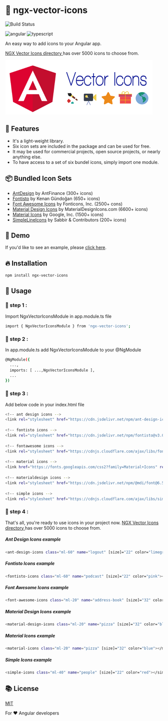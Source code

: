 # 💝 ngx-vector-icons

![Build Status](https://travis-ci.org/joemccann/dillinger.svg?branch=master)

![angular](https://img.shields.io/badge/Angular-DD0031?style=for-the-badge&logo=angular&logoColor=white) ![typescript](https://img.shields.io/badge/TypeScript-007ACC?style=for-the-badge&logo=typescript&logoColor=white)

An easy way to add icons to your Angular app.

[NGX Vector Icons directory ](https://ramsankar27.github.io/ngx-vector-icons/) has over 5000 icons to choose from.

![Ngx vector icons banner image](https://raw.githubusercontent.com/ramsankar27/ngx-vector-icons/main/ngx-vector-icon-banner.png)

## 🎉 Features

- It's a light-weight library.
- Six icon sets are included in the package and can be used for free.
- It may be used for commercial projects, open source projects, or nearly anything else.
- To have access to a set of six bundel icons, simply import one module.

## 📦 Bundled Icon Sets

- [AntDesign](https://ant.design/) by AntFinance (300+ icons)
- [Fontisto](https://github.com/kenangundogan/fontisto) by Kenan Gündoğan (650+ icons)
- [Font Awesome Icons](https://fontawesome.com/) by Fonticons, Inc. (2500+ cons)
- [Material Design Icons](https://materialdesignicons.com/) by MaterialDesignIcons.com (6600+ icons)
- [Material Icons](https://www.google.com/design/icons/) by Google, Inc. (1500+ icons)
- [SimpleLineIcons](https://simplelineicons.github.io/) by Sabbir & Contributors (200+ icons)

## 🚀 Demo

If you'd like to see an example, please [click here](#-step-4-).

## 🔥 Installation

```sh
npm install ngx-vector-icons
```

## 📝 ️Usage

### 🚴 step 1 :

Import NgxVectorIconsModule in app.module.ts file

```sh
import { NgxVectorIconsModule } from 'ngx-vector-icons';
```

### 🚴 step 2 :

In app.module.ts add NgxVectorIconsModule to your @NgModule

```sh
@NgModule({
  ...,
  imports: [ ...,NgxVectorIconsModule ],
  ...
})
```

### 🚴 step 3 :

Add below code in your index.html file

```sh
<!-- ant design icons -->
<link rel="stylesheet" href="https://cdn.jsdelivr.net/npm/ant-design-icons@1.3.3/dist/anticons.min.css">

<!-- fontisto icons -->
<link rel="stylesheet" href="https://cdn.jsdelivr.net/npm/fontisto@v3.0.4/css/fontisto/fontisto.min.css">

<!-- fontawesome icons -->
<link rel="stylesheet" href="https://cdnjs.cloudflare.com/ajax/libs/font-awesome/6.1.1/css/all.css">

<!-- material icons -->
<link href="https://fonts.googleapis.com/css2?family=Material+Icons" rel="stylesheet">

<!-- materialdesign icons -->
<link rel="stylesheet" href="https://cdn.jsdelivr.net/npm/@mdi/font@6.5.95/css/materialdesignicons.min.css">

<!-- simple icons -->
<link rel="stylesheet" href="https://cdnjs.cloudflare.com/ajax/libs/simple-line-icons/2.5.5/css/simple-line-icons.min.css">
```

### 🚴 step 4 :

That's all, you're ready to use icons in your project now.
[NGX Vector Icons directory ](https://ramsankar27.github.io/ngx-vector-icons/) has over 5000 icons to choose from.

##### Ant Design Icons example

```sh
<ant-design-icons class="ml-60" name="logout" [size]="22" color="limegreen"></ant-design-icons>
```

##### Fontisto Icons example

```sh
<fontisto-icons class="ml-60" name="podcast" [size]="22" color="pink"></fontisto-icons>
```

##### Font Awesome Icons example

```sh
<font-awesome-icons class="ml-20" name="address-book" [size]="32" color="grey"></font-awesome-icons>
```

##### Material Design Icons example

```sh
<material-design-icons class="ml-20" name="pizza" [size]="32" color="blue"></material-design-icons>
```

##### Material Icons example

```sh
<material-icons class="ml-20" name="pizza" [size]="32" color="blue"></material-icons>
```

##### Simple Icons example

```sh
<simple-icons class="ml-40" name="people" [size]="22" color="red"></simple-icons>
```

## 📚 License

[MIT](http://opensource.org/licenses/MIT)

For ❤️ Angular developers
